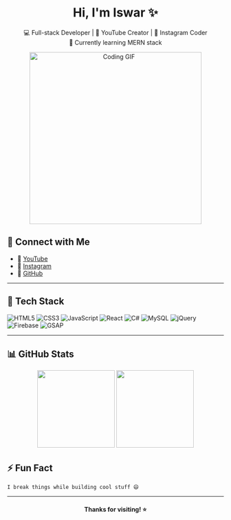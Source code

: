 <h1 align="center">Hi, I'm Iswar ✨</h1>

<p align="center">
💻 Full-stack Developer | 🎥 YouTube Creator | 📸 Instagram Coder  
<br>
🌱 Currently learning MERN stack
</p>
<p align="center">
  <img src="https://orig00.deviantart.net/e295/f/2014/304/4/3/_animated_gif__auriel_cat_sees_and_knows_all__by_miisu-d84rvtf.png" width="400" alt="Coding GIF">
</p>


## 🚀 Connect with Me

- 🎥 [YouTube](https://youtube.com)
- 📸 [Instagram](https://instagram.com)
- 💼 [GitHub](https://github.com/IswarReddy)

---

## 🧠 Tech Stack

![HTML5](https://img.shields.io/badge/HTML5-E34F26?style=flat&logo=html5&logoColor=white)
![CSS3](https://img.shields.io/badge/CSS3-1572B6?style=flat&logo=css3&logoColor=white)
![JavaScript](https://img.shields.io/badge/JavaScript-F7DF1E?style=flat&logo=javascript&logoColor=black)
![React](https://img.shields.io/badge/React-20232A?style=flat&logo=react&logoColor=61DAFB)
![C#](https://img.shields.io/badge/C%23-239120?style=flat&logo=c-sharp&logoColor=white)
![MySQL](https://img.shields.io/badge/MySQL-005C84?style=flat&logo=mysql&logoColor=white)
![jQuery](https://img.shields.io/badge/jQuery-0769AD?style=flat&logo=jquery&logoColor=white)
![Firebase](https://img.shields.io/badge/Firebase-FFCA28?style=flat&logo=firebase&logoColor=black)
![GSAP](https://img.shields.io/badge/GSAP-88CE02?style=flat&logo=greensock&logoColor=black)

---

## 📊 GitHub Stats

<p align="center">
  <img src="https://github-readme-stats.vercel.app/api?username=IswarReddy&show_icons=true&theme=tokyonight&cache_seconds=1800" height="180" />
  <img src="https://github-readme-stats.vercel.app/api/top-langs/?username=IswarReddy&layout=compact&theme=tokyonight" height="180" />
</p>


## ⚡ Fun Fact

`I break things while building cool stuff 😄`

---

<h4 align="center">Thanks for visiting! ⭐</h4>
